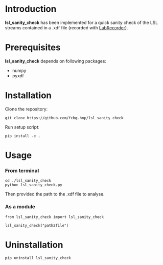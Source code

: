 # Introduction

**lsl_sanity_check** has been implemented for a quick sanity check of the LSL streams contained in a .xdf file (recorded with [LabRecorder](https://github.com/labstreaminglayer/App-LabRecorder)).

# Prerequisites
 **lsl_sanity_check** depends on following packages:
   - numpy
   - pyxdf

# Installation

Clone the repository:
```
git clone https://github.com/fcbg-hnp/lsl_sanity_check
```
Run setup script:
```
pip install -e .
```

# Usage

### From terminal
```
cd ./lsl_sanity_check
python lsl_sanity_check.py
```
Then provided the path to the .xdf file to analyse.

### As a module
```
from lsl_sanity_check import lsl_sanity_check

lsl_sanity_check("path2file")
```

# Uninstallation
```
pip uninstall lsl_sanity_check
```